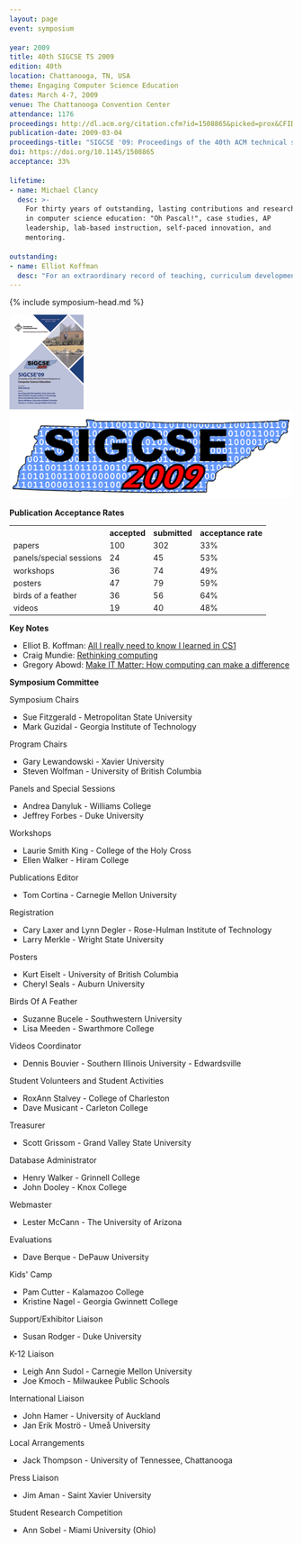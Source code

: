 ```yaml
---
layout: page
event: symposium

year: 2009
title: 40th SIGCSE TS 2009
edition: 40th
location: Chattanooga, TN, USA
theme: Engaging Computer Science Education
dates: March 4-7, 2009
venue: The Chattanooga Convention Center
attendance: 1176
proceedings: http://dl.acm.org/citation.cfm?id=1508865&picked=prox&CFID=49859842&CFTOKEN=46882798
publication-date: 2009-03-04
proceedings-title: "SIGCSE '09: Proceedings of the 40th ACM technical symposium on Computer science education"
doi: https://doi.org/10.1145/1508865
acceptance: 33%

lifetime:
- name: Michael Clancy
  desc: >-
    For thirty years of outstanding, lasting contributions and research 
    in computer science education: "Oh Pascal!", case studies, AP 
    leadership, lab-based instruction, self-paced innovation, and 
    mentoring.

outstanding:
- name: Elliot Koffman
  desc: "For an extraordinary record of teaching, curriculum development, publishing papers as well as numerous textbooks, and for helping to shape Computer Science education."
---
```


{% include symposium-head.md %}

<img src="images/covers/SIGCSE09.jpg">

<img src="images/logos/sigcse2009_logo.png">

**Publication Acceptance Rates**

 <table class="table table-hover table-sm"><tbody><tr><th> </th>
<th>accepted</th>
<th>submitted</th>
<th>acceptance rate</th>
</tr><tr><td>papers</td>
<td> 100</td>
<td> 302</td>
<td> 33%</td>
</tr><tr><td>panels/special sessions</td>
<td> 24</td>
<td> 45</td>
<td> 53%</td>
</tr><tr><td>workshops</td>
<td> 36</td>
<td> 74</td>
<td> 49%</td>
</tr><tr><td>posters</td>
<td> 47</td>
<td> 79</td>
<td> 59%</td>
</tr><tr><td>birds of a feather</td>
<td> 36</td>
<td> 56</td>
<td> 64%</td>
</tr><tr><td>videos</td>
<td> 19</td>
<td> 40</td>
<td> 48%</td>
</tr></tbody></table>


**Key Notes**

-   Elliot B. Koffman: [All I really need to know I learned in
    CS1](http://dl.acm.org/citation.cfm?id=1508867&CFID=442502926&CFTOKEN=81515461)
-   Craig Mundie: [Rethinking
    computing](http://dl.acm.org/citation.cfm?id=1508941&CFID=442502926&CFTOKEN=81515461)
-   Gregory Abowd: [Make IT Matter: How computing can make a
    difference](http://dl.acm.org/citation.cfm?id=1509057&CFID=442502926&CFTOKEN=81515461)

**Symposium Committee**

Symposium Chairs

-   Sue Fitzgerald - Metropolitan State University
-   Mark Guzidal - Georgia Institute of Technology

Program Chairs

-   Gary Lewandowski - Xavier University
-   Steven Wolfman - University of British Columbia

Panels and Special Sessions

-   Andrea Danyluk - Williams College
-   Jeffrey Forbes - Duke University

Workshops

-   Laurie Smith King - College of the Holy Cross
-   Ellen Walker - Hiram College

Publications Editor

-   Tom Cortina - Carnegie Mellon University

Registration

-   Cary Laxer and Lynn Degler - Rose-Hulman Institute of Technology
-   Larry Merkle - Wright State University

Posters

-   Kurt Eiselt - University of British Columbia
-   Cheryl Seals - Auburn University

Birds Of A Feather

-   Suzanne Bucele - Southwestern University
-   Lisa Meeden - Swarthmore College

Videos Coordinator

-   Dennis Bouvier - Southern Illinois University - Edwardsville

Student Volunteers and Student Activities

-   RoxAnn Stalvey - College of Charleston
-   Dave Musicant - Carleton College

Treasurer

-   Scott Grissom - Grand Valley State University

Database Administrator

-   Henry Walker - Grinnell College
-   John Dooley - Knox College

Webmaster

-   Lester McCann - The University of Arizona

Evaluations

-   Dave Berque - DePauw University

Kids\' Camp

-   Pam Cutter - Kalamazoo College
-   Kristine Nagel - Georgia Gwinnett College

Support/Exhibitor Liaison

-   Susan Rodger - Duke University

K-12 Liaison

-   Leigh Ann Sudol - Carnegie Mellon University
-   Joe Kmoch - Milwaukee Public Schools

International Liaison

-   John Hamer - University of Auckland
-   Jan Erik Moströ - Umeå University

Local Arrangements

-   Jack Thompson - University of Tennessee, Chattanooga

Press Liaison

-   Jim Aman - Saint Xavier University

Student Research Competition

-   Ann Sobel - Miami University (Ohio)
